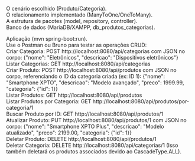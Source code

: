 O cenário escolhido (Produto/Categoria).<br>
O relacionamento implementado (ManyToOne/OneToMany).<br>
A estrutura de pacotes (model, repository, controller).<br>
Banco de dados (MariaDB/XAMPP, db_produtos_categorias).<br>

Aplicação (mvn spring-boot:run).<br>
Use o Postman ou Bruno para testar as operações CRUD:<br>
Criar Categoria: POST http://localhost:8080/api/categorias com JSON no corpo: {"nome": "Eletrônicos", "descricao": "Dispositivos eletrônicos"}<br>
Listar Categorias: GET http://localhost:8080/api/categorias<br>
Criar Produto: POST http://localhost:8080/api/produtos com JSON no corpo, referenciando o ID da categoria criada (ex: ID 1): {"nome": "Smartphone XPTO", "descricao": "Modelo avançado", "preco": 1999.99, "categoria": {"id": 1}}<br>
Listar Produtos: GET http://localhost:8080/api/produtos<br>
Listar Produtos por Categoria: GET http://localhost:8080/api/produtos/por-categoria/1<br>
Buscar Produto por ID: GET http://localhost:8080/api/produtos/1<br>
Atualizar Produto: PUT http://localhost:8080/api/produtos/1 com JSON no corpo: {"nome": "Smartphone XPTO Plus", "descricao": "Modelo atualizado", "preco": 2199.00, "categoria": {"id": 1}}<br>
Deletar Produto: DELETE http://localhost:8080/api/produtos/1<br>
Deletar Categoria: DELETE http://localhost:8080/api/categorias/1 (Isso também deletará os produtos associados devido ao CascadeType.ALL).<br>
 
